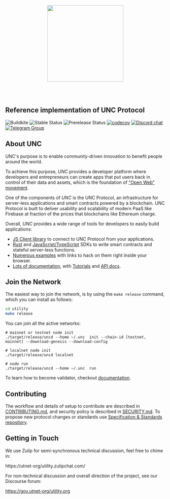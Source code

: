 <br />
<br />

<p align="center">
<img src="docs/images/logo.gif" width="240">
</p>

<br />
<br />


## Reference implementation of UNC Protocol

![Buildkite](https://img.shields.io/buildkite/0eae07525f8e44a19b48fa937813e2c21ee04aa351361cd851)
![Stable Status][stable-release]
![Prerelease Status][prerelease]
[![codecov][codecov-badge]][codecov-url]
[![Discord chat][discord-badge]][discord-url]
[![Telegram Group][telegram-badge]][telegram-url]

[stable-release]: https://img.shields.io/github/v/release/utnet-org/utility?label=stable
[prerelease]: https://img.shields.io/github/v/release/utnet-org/utility?include_prereleases&label=prerelease
[ci-badge-master]: https://badge.buildkite.com/a81147cb62c585cc434459eedd1d25e521453120ead9ee6c64.svg?branch=master
[ci-url]: https://buildkite.com/utnet-org/utility
[codecov-badge]: https://codecov.io/gh/utnet-org/utility/branch/master/graph/badge.svg
[codecov-url]: https://codecov.io/gh/utnet-org/utility
[discord-badge]: https://img.shields.io/discord/490367152054992913.svg
[discord-url]: https://unc.chat
[telegram-badge]: https://cdn.jsdelivr.net/gh/Patrolavia/telegram-badge@8fe3382b3fd3a1c533ba270e608035a27e430c2e/chat.svg
[telegram-url]: https://t.me/cryptounc

## About UNC

UNC's purpose is to enable community-driven innovation to benefit people around the world.

To achieve this purpose, *UNC* provides a developer platform where developers and entrepreneurs can create apps that put users back in control of their data and assets, which is the foundation of ["Open Web" movement][open-web-url].

One of the components of *UNC* is the UNC Protocol, an infrastructure for server-less applications and smart contracts powered by a blockchain.
UNC Protocol is built to deliver usability and scalability of modern PaaS like Firebase at fraction of the prices that blockchains like Ethereum charge.

Overall, *UNC* provides a wide range of tools for developers to easily build applications:
 - [JS Client library][js-api] to connect to UNC Protocol from your applications.
 - [Rust][rust-sdk] and [JavaScript/TypeScript][js-sdk] SDKs to write smart contracts and stateful server-less functions.
 - [Numerous examples][examples-url] with links to hack on them right inside your browser.
 - [Lots of documentation][docs-url], with [Tutorials][tutorials-url] and [API docs][api-docs-url].

[open-web-url]: https://techcrunch.com/2016/04/10/1301496/
[js-api]: https://github.com/utnet-org/utility/unc-api-js
[rust-sdk]: https://github.com/utnet-org/utility/unc-sdk-rs
[js-sdk]: https://github.com/utnet-org/utility/unc-sdk-js
[examples-url]: https://utnet-org/utility.dev
[docs-url]: https://docs.utnet-org/utility.org
[tutorials-url]: https://docs.utnet-org/utility.org/tutorials/welcome
[api-docs-url]: https://docs.utnet-org/utility.org/api/rpc/introduction

## Join the Network

The easiest way to join the network, is by using the `make release` command, which you can install as follows:

```bash
cd utility
make release
```

You can join all the active networks:
```
# mainnet or testnet node init
./target/release/uncd --home ~/.unc  init --chain-id [testnet, mainnet] --download-genesis --download-config

# localnet node init
./target/release/uncd localnet

# node run
./target/release/uncd --home ~/.unc  run
```


To learn how to become validator, checkout [documentation](https://docs.utnet-org/utility.org/docs/develop/node/validator/staking-and-delegation).

## Contributing

The workflow and details of setup to contribute are described in [CONTRIBUTING.md](CONTRIBUTING.md), and security policy is described in [SECURITY.md](SECURITY.md).
To propose new protocol changes or standards use [Specification & Standards repository](https://github.com/utility/UEPs).

## Getting in Touch

We use Zulip for semi-synchronous technical discussion, feel free to chime in:

https://utnet-org/utility.zulipchat.com/

For non-technical discussion and overall direction of the project, see our Discourse forum:

https://gov.utnet-org/utility.org
